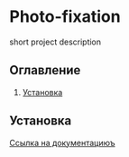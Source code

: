 # Photo-fixation

short project description

## Оглавление
1) [Установка](README.md#установка)

## Установка
[Ссылка на документациюъ](./docs/ru/index.md#установка)
